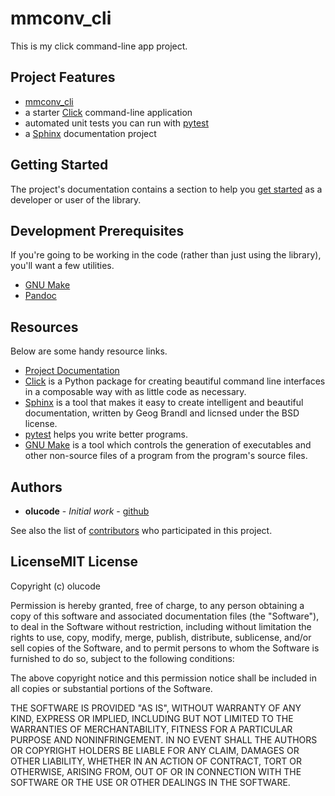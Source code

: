 # mmconv_cli

This is my click command-line app project.

## Project Features

* [mmconv_cli](http://mmconv-cli.readthedocs.io/)
* a starter [Click](http://click.pocoo.org/5/) command-line application
* automated unit tests you can run with [pytest](https://docs.pytest.org/en/latest/)
* a [Sphinx](http://www.sphinx-doc.org/en/master/) documentation project

## Getting Started

The project's documentation contains a section to help you
[get started](https://mmconv-cli.readthedocs.io/en/latest/getting_started.html) as a developer or
user of the library.

## Development Prerequisites

If you're going to be working in the code (rather than just using the library), you'll want a few utilities.

* [GNU Make](https://www.gnu.org/software/make/)
* [Pandoc](https://pandoc.org/)

## Resources

Below are some handy resource links.

* [Project Documentation](http://mmconv-cli.readthedocs.io/)
* [Click](http://click.pocoo.org/5/) is a Python package for creating beautiful command line interfaces in a composable way with as little code as necessary.
* [Sphinx](http://www.sphinx-doc.org/en/master/) is a tool that makes it easy to create intelligent and beautiful documentation, written by Geog Brandl and licnsed under the BSD license.
* [pytest](https://docs.pytest.org/en/latest/) helps you write better programs.
* [GNU Make](https://www.gnu.org/software/make/) is a tool which controls the generation of executables and other non-source files of a program from the program's source files.


## Authors

* **olucode** - *Initial work* - [github](https://github.com/olucode)

See also the list of [contributors](https://github.com/olucode/mmconv_cli/contributors) who participated in this project.

## LicenseMIT License

Copyright (c) olucode

Permission is hereby granted, free of charge, to any person obtaining a copy
of this software and associated documentation files (the "Software"), to deal
in the Software without restriction, including without limitation the rights
to use, copy, modify, merge, publish, distribute, sublicense, and/or sell
copies of the Software, and to permit persons to whom the Software is
furnished to do so, subject to the following conditions:

The above copyright notice and this permission notice shall be included in all
copies or substantial portions of the Software.

THE SOFTWARE IS PROVIDED "AS IS", WITHOUT WARRANTY OF ANY KIND, EXPRESS OR
IMPLIED, INCLUDING BUT NOT LIMITED TO THE WARRANTIES OF MERCHANTABILITY,
FITNESS FOR A PARTICULAR PURPOSE AND NONINFRINGEMENT. IN NO EVENT SHALL THE
AUTHORS OR COPYRIGHT HOLDERS BE LIABLE FOR ANY CLAIM, DAMAGES OR OTHER
LIABILITY, WHETHER IN AN ACTION OF CONTRACT, TORT OR OTHERWISE, ARISING FROM,
OUT OF OR IN CONNECTION WITH THE SOFTWARE OR THE USE OR OTHER DEALINGS IN THE
SOFTWARE.